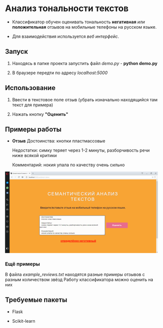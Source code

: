 # Анализ тональности текстов

- Классификатор обучен оценивать тональность __негативная__ *или* __положительная__ отзывов на мобильные телефоны на русском языке.

- Для взаимодействия используется _веб интерфейс_.

## Запуск

1) Находясь в папке проекта запустить файл _demo.py_ - __python demo.py__

2) В браузере передти по адресу _localhost:5000_

## Использование

1) Ввести в текстовое поле отзыв (убрать изначально находящийся там текст для примера)

2) Нажать кнопку __"Оценить"__

## Примеры работы

- __Отзыв__
    Достоинства:
    кнопки пластмассовые

    Недостатки:
    симку теряет через 1-2 минуты, разборчивость речи ниже всякой критики

    Комментарий:
    нокия упала по качеству очень сильно

![Результат](https://github.com/AleksandrRybin/SentimentAnalysis/raw/master/images/example1.png)

### Ещё примеры

В файла *example_reviews.txt* находятся разные примеры отзывов с разным количеством звёзд
Работу классификатора можно оценить на них

## Требуемые пакеты

- Flask

- Scikit-learn